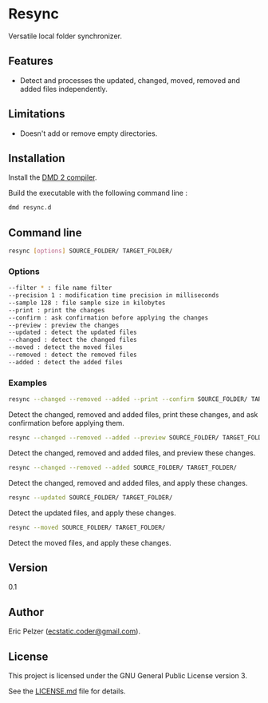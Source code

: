 # Resync

Versatile local folder synchronizer.

## Features

* Detect and processes the updated, changed, moved, removed and added files independently.

## Limitations

* Doesn't add or remove empty directories.

## Installation

Install the [DMD 2 compiler](https://dlang.org/download.html).

Build the executable with the following command line :

```bash
dmd resync.d
```

## Command line

```bash
resync [options] SOURCE_FOLDER/ TARGET_FOLDER/
```

### Options

```bash
--filter * : file name filter
--precision 1 : modification time precision in milliseconds
--sample 128 : file sample size in kilobytes
--print : print the changes
--confirm : ask confirmation before applying the changes
--preview : preview the changes
--updated : detect the updated files
--changed : detect the changed files
--moved : detect the moved files
--removed : detect the removed files
--added : detect the added files
``` 

### Examples

```bash
resync --changed --removed --added --print --confirm SOURCE_FOLDER/ TARGET_FOLDER/
```

Detect the changed, removed and added files, print these changes, and ask confirmation before applying them.

```bash
resync --changed --removed --added --preview SOURCE_FOLDER/ TARGET_FOLDER/
```

Detect the changed, removed and added files, and preview these changes.

```bash
resync --changed --removed --added SOURCE_FOLDER/ TARGET_FOLDER/
```

Detect the changed, removed and added files, and apply these changes.

```bash
resync --updated SOURCE_FOLDER/ TARGET_FOLDER/
```

Detect the updated files, and apply these changes.

```bash
resync --moved SOURCE_FOLDER/ TARGET_FOLDER/
```

Detect the moved files, and apply these changes.

## Version

0.1

## Author

Eric Pelzer (ecstatic.coder@gmail.com).

## License

This project is licensed under the GNU General Public License version 3.

See the [LICENSE.md](LICENSE.md) file for details.

